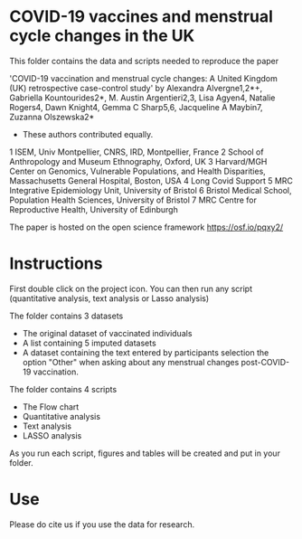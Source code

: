# COVID-19 vaccines and menstrual cycle changes in the UK
 This folder contains the data and scripts needed to reproduce the paper 

'COVID-19 vaccination and menstrual cycle changes: A United Kingdom (UK) retrospective case-control study' by  Alexandra Alvergne1,2*+, Gabriella Kountourides2*, M. Austin Argentieri2,3, Lisa Agyen4, Natalie Rogers4, Dawn Knight4, Gemma C Sharp5,6, Jacqueline A Maybin7, Zuzanna Olszewska2*

* These authors contributed equally.

1 ISEM, Univ Montpellier, CNRS, IRD, Montpellier, France
2 School of Anthropology and Museum Ethnography, Oxford, UK
3 Harvard/MGH Center on Genomics, Vulnerable Populations, and Health Disparities, Massachusetts General Hospital, Boston, USA
4 Long Covid Support 
5 MRC Integrative Epidemiology Unit, University of Bristol
6 Bristol Medical School, Population Health Sciences, University of Bristol
7 MRC Centre for Reproductive Health, University of Edinburgh

The paper is hosted on the open science framework https://osf.io/pqxy2/

# Instructions
First double click on the project icon. You can then run any script (quantitative analysis, text analysis or Lasso analysis)

The folder contains 3 datasets
- The original dataset of vaccinated individuals
- A list containing 5 imputed datasets
- A dataset containing the text entered by participants selection the option "Other" when asking about any menstrual changes post-COVID-19 vaccination.

The folder contains 4 scripts
- The Flow chart
- Quantitative analysis
- Text analysis
- LASSO analysis

As you run each script, figures and tables will be created and put in your folder.

# Use
Please do cite us if you use the data for research.
